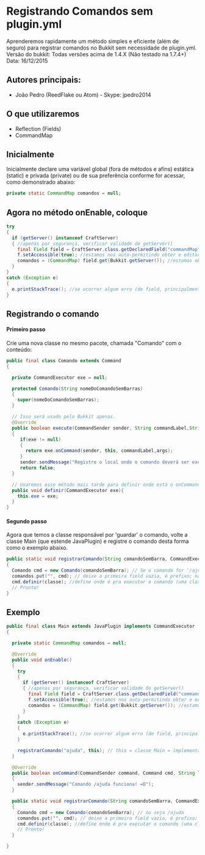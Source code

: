 # Registrando Comandos sem plugin.yml
  Aprenderemos rapidamente um método simples e eficiente (além de seguro) para registrar comandos no Bukkit sem necessidade de plugin.yml.  
  Versão do bukkit: Todas versões acima de 1.4.X (Não testado na 1.7.4+)  
  Data: 16/12/2015  

## Autores principais:
* João Pedro (ReedFlake ou Atom) - Skype: jpedro2014

## O que utilizaremos
* Reflection (Fields)
* CommandMap

## Inicialmente
Inicialmente declare uma variável global (fora de métodos e afins) estática (static) e privada (private) ou de sua preferência conforme for acessar, como demonstrado abaixo:
```java
private static CommandMap comandos = null;
```

## Agora no método onEnable, coloque
```java
try
{
  if (getServer() instanceof CraftServer)
  { //apenas por segurança, verificar validade do getServer()
    final Field field = CraftServer.class.getDeclaredField("commandMap"); // estamos invadindo a classe do Bukkit, e pegando o commandMap, onde é salvo os comandos registrados por plugin.yml.
    f.setAccessible(true); //estamos nos auto-permitindo obter e editar essa variável da classe deles.
    comandos = (CommandMap) field.get(Bukkit.getServer()); //estamos obtendo a variável para usarmos no futuro; note que agora nossa variável 'comandos' não será mais nula.
  }
}
catch (Exception e)
{
  e.printStackTrace(); //se ocorrer algum erro (de field, principalmente) tratar aqui
}
```

## Registrando o comando
#### Primeiro passo
Crie uma nova classe no mesmo pacote, chamada "Comando" com o conteúdo:
```java
public final class Comando extends Command
{

  private CommandExecutor exe = null;

  protected Comando(String nomeDoComandoSemBarras)
  {
    super(nomeDoComandoSemBarras);
  }

  // Isso será usado pelo Bukkit apenas.
  @Override
  public boolean execute(CommandSender sender, String commandLabel,String[] args)
  {
     if(exe != null)
     {
       return exe.onCommand(sender, this, commandLabel,args);
     }
     sender.sendMessage("Registre o local onde o comando deverá ser executado usando comando.definir(commandexecutor)");
     return false;
  }

  // Usaremos esse método mais tarde para definir onde está o onCommand() que será usado para tratar o novo comando.
  public void definir(CommandExecutor exe){
    this.exe = exe;
  }
}
```

#### Segundo passo
Agora que temos a classe responsável por 'guardar' o comando, volte a classe Main (que estende JavaPlugin) e registre o comando desta forma como o exemplo abaixo.
```java
public static void registrarComando(String comandoSemBarra, CommandExecutor classe)
{
  Comando cmd = new Comando(comandoSemBarra); // Se o comando for '/ajuda' coloque 'ajuda'
  comandos.put("", cmd); // deixe a primeira field vazia, é prefixo; não use se não souber o que faz.
  cmd.definir(classe); //define onde é pra executar o comando (uma classe que implemente CommandExecutor) e tenha o onCommand().
  // Pronto!
}
```

## Exemplo
```java
public final class Main extends JavaPlugin implements CommandExecutor
{

  private static CommandMap comandos = null;

  @Override
  public void onEnable()
  {
    try
    {
      if (getServer() instanceof CraftServer)
      { //apenas por segurança, verificar validade do getServer()
        final Field field = CraftServer.class.getDeclaredField("commandMap"); // estamos invadindo a classe do Bukkit, e pegando o commandMap, onde é salvo os comandos registrados por plugin.yml.
        f.setAccessible(true); //estamos nos auto-permitindo obter e editar essa variável da classe deles.
        comandos = (CommandMap) field.get(Bukkit.getServer()); //estamos obtendo a variável para usarmos no futuro; note que agora nossa variável 'comandos' não será mais nula.
      }
    }
    catch (Exception e)
    {
      e.printStackTrace(); //se ocorrer algum erro (de field, principalmente) tratar aqui
    }

    registrarComando("ajuda", this); // this = classe Main = implementa CommandExecutor e tem onCommand().
  }

  @Override
  public boolean onCommand(CommandSender command, Command cmd, String label, String[] args)
  {
    sender.sendMessage("Comando /ajuda funciona! =D");
  }

  public static void registrarComando(String comandoSemBarra, CommandExecutor classe)
  {
    Comando cmd = new Comando(comandoSemBarra); // ou seja /ajuda
    comandos.put("", cmd); // deixe a primeira field vazia, é prefixo; não use se não souber o que faz.
    cmd.definir(classe); //define onde é pra executar o comando (uma classe que implemente CommandExecutor) e tenha o onCommand().
    // Pronto!
  }

}
```
